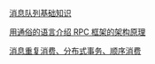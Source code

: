 [消息队列基础知识](https://mp.weixin.qq.com/s/Qhw4oS0OeN1N7uT1z6rbqg)

[用通俗的语言介绍 RPC 框架的架构原理](https://mp.weixin.qq.com/s/jKr_ZDPww8A9huLAMBPEIQ)

[消息重复消费、分布式事务、顺序消费](https://mp.weixin.qq.com/s/OKon95MRUqDc9IwtEqPSjQ)